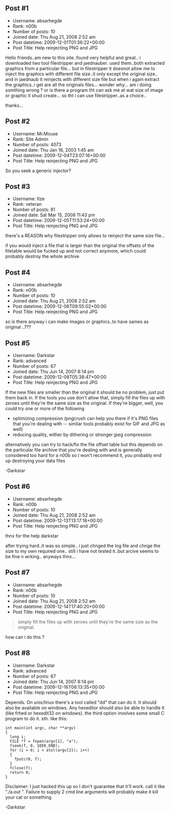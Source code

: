 ## Post #1
- Username: absarhegde
- Rank: n00b
- Number of posts: 10
- Joined date: Thu Aug 21, 2008 2:52 am
- Post datetime: 2009-12-01T01:36:22+00:00
- Post Title: Help reinjecting PNG and JPG

Hello friends..am new to this site..found very helpful and great..
i downloaded two tool filestripper and jaednauber.
used them..both extracted graphics from a particular file...
but in filestripper it doesnot allow me to inject the graphics with different file size..it only except the original size..
and in jaednaub it reinjects with different size file but when i again extract the graphics..i get are all the originals files...
wonder why...
am i doing somthing wrong ?
or is there a program tht can ask me at wat size of image or graphic it shud create...
so tht i can use filestripper..as a choice..

thanks...
## Post #2
- Username: Mr.Mouse
- Rank: Site Admin
- Number of posts: 4073
- Joined date: Thu Jan 16, 2003 1:45 am
- Post datetime: 2009-12-04T23:07:16+00:00
- Post Title: Help reinjecting PNG and JPG

So you seek a generic injector?
## Post #3
- Username: Itze
- Rank: veteran
- Number of posts: 81
- Joined date: Sat Mar 15, 2008 11:43 pm
- Post datetime: 2009-12-05T11:53:24+00:00
- Post Title: Help reinjecting PNG and JPG

there's a REASON why filestripper only allows to reinject the same size file...

if you would inject a file that is larger than the original the offsets of the filetable would be fucked up and not correct anymore, which could probably destroy the whole archive
## Post #4
- Username: absarhegde
- Rank: n00b
- Number of posts: 10
- Joined date: Thu Aug 21, 2008 2:52 am
- Post datetime: 2009-12-06T09:55:02+00:00
- Post Title: Help reinjecting PNG and JPG

so is there anyway i can make images or graphics..to have sames as original ..???
## Post #5
- Username: Darkstar
- Rank: advanced
- Number of posts: 67
- Joined date: Thu Jun 14, 2007 8:14 pm
- Post datetime: 2009-12-08T05:38:47+00:00
- Post Title: Help reinjecting PNG and JPG

If the new files are smaller than the original it should be no problem, just put them back in. If the tools you use don't allow that, simply fill the files up with zeroes until they're the same size as the original.
If they're bigger, well, you could try one or more of the following
- optimizing compression (pngcrush can help you there if it's PNG files that you're dealing with -- similar tools probably exist for GIF and JPG as well)
- reducing quality, wither by dithering or stronger jpeg compression

alternatively you can try to hack/fix the file offset table but this depends on the particular file archive that you're dealing with and is generally considered too hard for a n00b so I won't recommend it, you probably end up destroying your data files   

-Darkstar
## Post #6
- Username: absarhegde
- Rank: n00b
- Number of posts: 10
- Joined date: Thu Aug 21, 2008 2:52 am
- Post datetime: 2009-12-13T13:17:18+00:00
- Post Title: Help reinjecting PNG and JPG

thnx for the help darkstar

after trying hard..it was so simple..
i just chnged the log file and chnge the size to my own required one..
still i have not tested it..but arcive seems to be fine n wrking..
anyways thnx...
## Post #7
- Username: absarhegde
- Rank: n00b
- Number of posts: 10
- Joined date: Thu Aug 21, 2008 2:52 am
- Post datetime: 2009-12-14T17:40:20+00:00
- Post Title: Help reinjecting PNG and JPG

> simply fill the files up with zeroes until they're the same size as the original.

how can i do this ?
## Post #8
- Username: Darkstar
- Rank: advanced
- Number of posts: 67
- Joined date: Thu Jun 14, 2007 8:14 pm
- Post datetime: 2009-12-16T06:13:35+00:00
- Post Title: Help reinjecting PNG and JPG

Depends. On unix/linux there's a tool called "dd" that can do it. It should also be available on windows.
Any hexeditor should also be able to handle it (like frhed or hexedit32 on windows).
the third option involves some small C program to do it. sth. like this:

```
int main(int argc, char **argv)
{
  long i;
  FILE *f = fopen(argv[1], "a");
  fseek(f, 0, SEEK_END);
  for (i = 0; i < atol(argv[2]); i++)
  {
    fputc(0, f);
  }
  fclose(f);
  return 0;
}

```

Disclaimer: I just hacked this up so I don't guarantee that it'll work. call it like "./a.out <filename> <num-bytes-to-add>". Failure to supply 2 cmd line arguments will probably make it kill your cat or something 

-Darkstar
